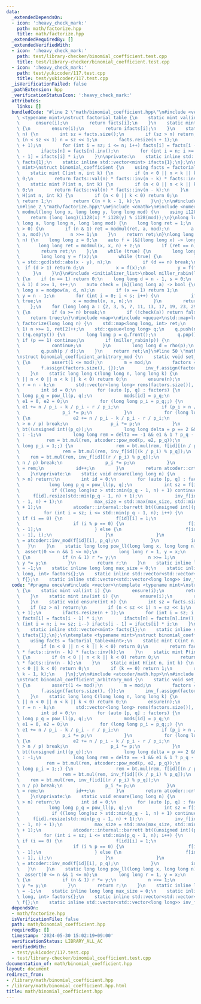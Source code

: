 ```yaml
---
data:
  _extendedDependsOn:
  - icon: ':heavy_check_mark:'
    path: math/factorize.hpp
    title: math/factorize.hpp
  _extendedRequiredBy: []
  _extendedVerifiedWith:
  - icon: ':heavy_check_mark:'
    path: test/library-checker/binomial_coefficient.test.cpp
    title: test/library-checker/binomial_coefficient.test.cpp
  - icon: ':heavy_check_mark:'
    path: test/yukicoder/117.test.cpp
    title: test/yukicoder/117.test.cpp
  _isVerificationFailed: false
  _pathExtension: hpp
  _verificationStatusIcon: ':heavy_check_mark:'
  attributes:
    links: []
  bundledCode: "#line 2 \"math/binomial_coefficient.hpp\"\n#include <vector>\ntemplate\
    \ <typename mint>\nstruct factorial_table {\n    static mint val(int i) {\n  \
    \      ensure(i);\n        return facts[i];\n    }\n    static mint inv(int i)\
    \ {\n        ensure(i);\n        return ifacts[i];\n    }\n    static void ensure(int\
    \ n) {\n        int sz = facts.size();\n        if (sz > n) return;\n        if\
    \ (n < sz << 1) n = sz << 1;\n        facts.resize(n + 1);\n        ifacts.resize(n\
    \ + 1);\n        for (int i = sz; i <= n; i++) facts[i] = facts[i - 1] * i;\n\
    \        ifacts[n] = facts[n].inv();\n        for (int i = n; i >= sz; i--) ifacts[i\
    \ - 1] = ifacts[i] * i;\n    }\n\nprivate:\n    static inline std::vector<mint>\
    \ facts{1};\n    static inline std::vector<mint> ifacts{1};\n};\n\ntemplate <typename\
    \ mint>\nstruct binomial_coefficient {\n    using facts = factorial_table<mint>;\n\
    \    static mint C(int n, int k) {\n        if (n < 0 || n < k || k < 0) return\
    \ 0;\n        return facts::val(n) * facts::inv(n - k) * facts::inv(k);\n    }\n\
    \    static mint P(int n, int k) {\n        if (n < 0 || n < k || k < 0) return\
    \ 0;\n        return facts::val(n) * facts::inv(n - k);\n    }\n    static mint\
    \ H(int n, int k) {\n        if (n < 0 || k < 0) return 0;\n        if (k == 0)\
    \ return 1;\n        return C(n + k - 1, k);\n    }\n};\n\n#include <atcoder/math.hpp>\n\
    \n#line 2 \"math/factorize.hpp\"\n#include <cmath>\n#include <numeric>\nlong long\
    \ modmul(long long x, long long y, long long mod) {\n    using i128 = __int128_t;\n\
    \    return (long long)(i128(x) * i128(y) % i128(mod));\n}\nlong long modpow(long\
    \ long a, long long n, long long mod) {\n    long long ret = 1;\n    while (n\
    \ > 0) {\n        if (n & 1) ret = modmul(ret, a, mod);\n        a = modmul(a,\
    \ a, mod);\n        n >>= 1;\n    }\n    return ret;\n}\nlong long rho(long long\
    \ n) {\n    long long z = 0;\n    auto f = [&](long long x) -> long long {\n \
    \       long long ret = modmul(x, x, n) + z;\n        if (ret == n) return 0;\n\
    \        return ret;\n    };\n    while (true) {\n        long long x = ++z;\n\
    \        long long y = f(x);\n        while (true) {\n            long long d\
    \ = std::gcd(std::abs(x - y), n);\n            if (d == n) break;\n          \
    \  if (d > 1) return d;\n            x = f(x);\n            y = f(f(y));\n   \
    \     }\n    }\n}\n#include <initializer_list>\nbool miller_rabin(long long n)\
    \ {\n    if (n == 1) return 0;\n    long long d = n - 1, s = 0;\n    while (~d\
    \ & 1) d >>= 1, s++;\n    auto check = [&](long long a) -> bool {\n        long\
    \ long x = modpow(a, d, n);\n        if (x == 1) return 1;\n        long long\
    \ y = n - 1;\n        for (int i = 0; i < s; i++) {\n            if (x == y) return\
    \ true;\n            x = modmul(x, x, n);\n        }\n        return false;\n\
    \    };\n    for (long long a : {2, 3, 5, 7, 11, 13, 17, 19, 23, 29, 31, 37})\
    \ {\n        if (a >= n) break;\n        if (!check(a)) return false;\n    }\n\
    \    return true;\n}\n#include <map>\n#include <queue>\nstd::map<long long, int>\
    \ factorize(long long n) {\n    std::map<long long, int> ret;\n    while (~n &\
    \ 1) n >>= 1, ret[2]++;\n    std::queue<long long> q;\n    q.push(n);\n    while\
    \ (!q.empty()) {\n        long long p = q.front();\n        q.pop();\n       \
    \ if (p == 1) continue;\n        if (miller_rabin(p)) {\n            ret[p]++;\n\
    \            continue;\n        }\n        long long d = rho(p);\n        q.push(d);\n\
    \        q.push(p / d);\n    }\n    return ret;\n}\n#line 50 \"math/binomial_coefficient.hpp\"\
    \nstruct binomial_coefficient_arbitrary_mod {\n    static void set_mod(int mod)\
    \ {\n        assert(1 <= mod);\n        m = mod;\n        factors = factorize(m);\n\
    \        f.assign(factors.size(), {});\n        inv_f.assign(factors.size(), {});\n\
    \    }\n    static long long C(long long n, long long k) {\n        if (m == 1\
    \ || n < 0 || n < k || k < 0) return 0;\n        ensure(n);\n        long long\
    \ r = n - k;\n        std::vector<long long> rems(factors.size()), mods(factors.size());\n\
    \        int id = 0;\n        for (auto [p, q] : factors) {\n            long\
    \ long p_q = pow_ll(p, q);\n            mods[id] = p_q;\n            long long\
    \ e1 = 0, e2 = 0;\n            for (long long p_i = p_q;;) {\n               \
    \ e1 += n / p_i - k / p_i - r / p_i;\n                if (p_i > n / p) break;\n\
    \                p_i *= p;\n            }\n            for (long long p_i = p;;)\
    \ {\n                e2 += n / p_i - k / p_i - r / p_i;\n                if (p_i\
    \ > n / p) break;\n                p_i *= p;\n            }\n            atcoder::internal::barrett\
    \ bt((unsigned int)(p_q));\n            long long delta = p == 2 && q >= 3 ? 1\
    \ : -1;\n            long long rem = delta == -1 && e1 & 1 ? p_q - 1 : 1;\n  \
    \          rem = bt.mul(rem, atcoder::pow_mod(p, e2, p_q));\n            for (long\
    \ long p_i = 1;;) {\n                rem = bt.mul(rem, f[id][(n / p_i) % p_q]);\n\
    \                rem = bt.mul(rem, inv_f[id][(k / p_i) % p_q]);\n            \
    \    rem = bt.mul(rem, inv_f[id][(r / p_i) % p_q]);\n                if (p_i >\
    \ n / p) break;\n                p_i *= p;\n            }\n            rems[id]\
    \ = rem;\n            id++;\n        }\n        return atcoder::crt(rems, mods).first;\n\
    \    }\n\nprivate:\n    static void ensure(long long n) {\n        if (max_size\
    \ > n) return;\n        int id = 0;\n        for (auto [p, q] : factors) {\n \
    \           long long p_q = pow_ll(p, q);\n            int sz = f[id].size();\n\
    \            if ((long long)sz > std::min(p_q - 1, n) + 1) continue;\n       \
    \     f[id].resize(std::min(p_q - 1, n) + 1);\n            inv_f[id].resize(std::min(p_q\
    \ - 1, n) + 1);\n            max_size = std::max(max_size, std::min(p_q - 1, n)\
    \ + 1);\n            atcoder::internal::barrett bt((unsigned int)(p_q));\n   \
    \         for (int i = sz; i <= std::min(p_q - 1, n); i++) {\n               \
    \ if (i == 0) {\n                    f[id][i] = 1;\n                } else {\n\
    \                    if (i % p == 0) {\n                        f[id][i] = f[id][i\
    \ - 1];\n                    } else {\n                        f[id][i] = bt.mul(f[id][i\
    \ - 1], i);\n                    }\n                }\n                inv_f[id][i]\
    \ = atcoder::inv_mod(f[id][i], p_q);\n            }\n            id++;\n     \
    \   }\n    }\n    static long long pow_ll(long long x, long long n) {\n      \
    \  assert(0 <= n && 1 <= m);\n        long long r = 1, y = x;\n        while (n)\
    \ {\n            if (n & 1) r *= y;\n            n >>= 1;\n            if (n)\
    \ y *= y;\n        }\n        return r;\n    }\n    static inline long long m\
    \ = -1;\n    static inline long long max_size = 0;\n    static inline std::map<long\
    \ long, int> factors{};\n    static inline std::vector<std::vector<long long>>\
    \ f{};\n    static inline std::vector<std::vector<long long>> inv_f{};\n};\n"
  code: "#pragma once\n#include <vector>\ntemplate <typename mint>\nstruct factorial_table\
    \ {\n    static mint val(int i) {\n        ensure(i);\n        return facts[i];\n\
    \    }\n    static mint inv(int i) {\n        ensure(i);\n        return ifacts[i];\n\
    \    }\n    static void ensure(int n) {\n        int sz = facts.size();\n    \
    \    if (sz > n) return;\n        if (n < sz << 1) n = sz << 1;\n        facts.resize(n\
    \ + 1);\n        ifacts.resize(n + 1);\n        for (int i = sz; i <= n; i++)\
    \ facts[i] = facts[i - 1] * i;\n        ifacts[n] = facts[n].inv();\n        for\
    \ (int i = n; i >= sz; i--) ifacts[i - 1] = ifacts[i] * i;\n    }\n\nprivate:\n\
    \    static inline std::vector<mint> facts{1};\n    static inline std::vector<mint>\
    \ ifacts{1};\n};\n\ntemplate <typename mint>\nstruct binomial_coefficient {\n\
    \    using facts = factorial_table<mint>;\n    static mint C(int n, int k) {\n\
    \        if (n < 0 || n < k || k < 0) return 0;\n        return facts::val(n)\
    \ * facts::inv(n - k) * facts::inv(k);\n    }\n    static mint P(int n, int k)\
    \ {\n        if (n < 0 || n < k || k < 0) return 0;\n        return facts::val(n)\
    \ * facts::inv(n - k);\n    }\n    static mint H(int n, int k) {\n        if (n\
    \ < 0 || k < 0) return 0;\n        if (k == 0) return 1;\n        return C(n +\
    \ k - 1, k);\n    }\n};\n\n#include <atcoder/math.hpp>\n\n#include \"math/factorize.hpp\"\
    \nstruct binomial_coefficient_arbitrary_mod {\n    static void set_mod(int mod)\
    \ {\n        assert(1 <= mod);\n        m = mod;\n        factors = factorize(m);\n\
    \        f.assign(factors.size(), {});\n        inv_f.assign(factors.size(), {});\n\
    \    }\n    static long long C(long long n, long long k) {\n        if (m == 1\
    \ || n < 0 || n < k || k < 0) return 0;\n        ensure(n);\n        long long\
    \ r = n - k;\n        std::vector<long long> rems(factors.size()), mods(factors.size());\n\
    \        int id = 0;\n        for (auto [p, q] : factors) {\n            long\
    \ long p_q = pow_ll(p, q);\n            mods[id] = p_q;\n            long long\
    \ e1 = 0, e2 = 0;\n            for (long long p_i = p_q;;) {\n               \
    \ e1 += n / p_i - k / p_i - r / p_i;\n                if (p_i > n / p) break;\n\
    \                p_i *= p;\n            }\n            for (long long p_i = p;;)\
    \ {\n                e2 += n / p_i - k / p_i - r / p_i;\n                if (p_i\
    \ > n / p) break;\n                p_i *= p;\n            }\n            atcoder::internal::barrett\
    \ bt((unsigned int)(p_q));\n            long long delta = p == 2 && q >= 3 ? 1\
    \ : -1;\n            long long rem = delta == -1 && e1 & 1 ? p_q - 1 : 1;\n  \
    \          rem = bt.mul(rem, atcoder::pow_mod(p, e2, p_q));\n            for (long\
    \ long p_i = 1;;) {\n                rem = bt.mul(rem, f[id][(n / p_i) % p_q]);\n\
    \                rem = bt.mul(rem, inv_f[id][(k / p_i) % p_q]);\n            \
    \    rem = bt.mul(rem, inv_f[id][(r / p_i) % p_q]);\n                if (p_i >\
    \ n / p) break;\n                p_i *= p;\n            }\n            rems[id]\
    \ = rem;\n            id++;\n        }\n        return atcoder::crt(rems, mods).first;\n\
    \    }\n\nprivate:\n    static void ensure(long long n) {\n        if (max_size\
    \ > n) return;\n        int id = 0;\n        for (auto [p, q] : factors) {\n \
    \           long long p_q = pow_ll(p, q);\n            int sz = f[id].size();\n\
    \            if ((long long)sz > std::min(p_q - 1, n) + 1) continue;\n       \
    \     f[id].resize(std::min(p_q - 1, n) + 1);\n            inv_f[id].resize(std::min(p_q\
    \ - 1, n) + 1);\n            max_size = std::max(max_size, std::min(p_q - 1, n)\
    \ + 1);\n            atcoder::internal::barrett bt((unsigned int)(p_q));\n   \
    \         for (int i = sz; i <= std::min(p_q - 1, n); i++) {\n               \
    \ if (i == 0) {\n                    f[id][i] = 1;\n                } else {\n\
    \                    if (i % p == 0) {\n                        f[id][i] = f[id][i\
    \ - 1];\n                    } else {\n                        f[id][i] = bt.mul(f[id][i\
    \ - 1], i);\n                    }\n                }\n                inv_f[id][i]\
    \ = atcoder::inv_mod(f[id][i], p_q);\n            }\n            id++;\n     \
    \   }\n    }\n    static long long pow_ll(long long x, long long n) {\n      \
    \  assert(0 <= n && 1 <= m);\n        long long r = 1, y = x;\n        while (n)\
    \ {\n            if (n & 1) r *= y;\n            n >>= 1;\n            if (n)\
    \ y *= y;\n        }\n        return r;\n    }\n    static inline long long m\
    \ = -1;\n    static inline long long max_size = 0;\n    static inline std::map<long\
    \ long, int> factors{};\n    static inline std::vector<std::vector<long long>>\
    \ f{};\n    static inline std::vector<std::vector<long long>> inv_f{};\n};"
  dependsOn:
  - math/factorize.hpp
  isVerificationFile: false
  path: math/binomial_coefficient.hpp
  requiredBy: []
  timestamp: '2024-05-30 15:02:19+09:00'
  verificationStatus: LIBRARY_ALL_AC
  verifiedWith:
  - test/yukicoder/117.test.cpp
  - test/library-checker/binomial_coefficient.test.cpp
documentation_of: math/binomial_coefficient.hpp
layout: document
redirect_from:
- /library/math/binomial_coefficient.hpp
- /library/math/binomial_coefficient.hpp.html
title: math/binomial_coefficient.hpp
---
```

